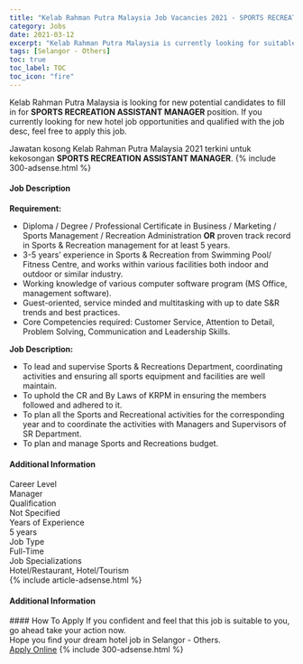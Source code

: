```yaml
---
title: "Kelab Rahman Putra Malaysia Job Vacancies 2021 - SPORTS RECREATION ASSISTANT MANAGER" 
category: Jobs 
date: 2021-03-12 
excerpt: "Kelab Rahman Putra Malaysia is currently looking for suitable person to fill in the SPORTS RECREATION ASSISTANT MANAGER which positioned at Selangor - Others" 
tags: [Selangor - Others] 
toc: true 
toc_label: TOC 
toc_icon: "fire" 
--- 
```


<p>Kelab Rahman Putra Malaysia is looking for new potential candidates to fill in for <b>SPORTS RECREATION ASSISTANT MANAGER</b> position. If you currently looking for new hotel job opportunities and qualified with the job desc, feel free to apply this job.
</p>Jawatan kosong Kelab Rahman Putra Malaysia 2021 terkini untuk kekosongan <b>SPORTS RECREATION ASSISTANT MANAGER</b>. 
{% include 300-adsense.html %} 
<div><div><div><div><div><h4>Job Description</h4></div><div><div><span><div><p><strong>Requirement:</strong></p><ul><li>Diploma / Degree / Professional Certificate in Business / Marketing / Sports Management / Recreation Administration <strong>OR</strong> proven track record in Sports &amp; Recreation management for at least 5 years.</li><li>3-5 years&#8217; experience in Sports &amp; Recreation from Swimming Pool/ Fitness Centre, and works within various facilities both indoor and outdoor or similar industry.</li><li>Working knowledge of various computer software program (MS Office, management software).</li><li>Guest-oriented, service minded and multitasking with up to date S&amp;R trends and best practices.</li><li>Core Competencies required: Customer Service, Attention to Detail, Problem Solving, Communication and Leadership Skills.</li></ul><p><strong>Job Description:</strong></p><ul><li>To lead and supervise Sports &amp; Recreations Department, coordinating activities and ensuring all sports equipment and facilities are well maintain.</li><li>To uphold the CR and By Laws of KRPM in ensuring the members followed and adhered to it.&#160;</li><li>To plan all the Sports and Recreational activities for the corresponding year and to coordinate the activities with Managers and Supervisors of SR Department.</li><li>To plan and manage Sports and Recreations budget.</li></ul></div></span></div></div></div></div><div><div><div><h4>Additional Information</h4></div><div><div><div><div><div><div><div><span>Career Level</span></div><div><span>Manager</span></div></div></div></div><div><div><div><div><span>Qualification</span></div><div><span>Not Specified</span></div></div></div></div><div><div><div><div><span>Years of Experience</span></div><div><span>5 years</span></div></div></div></div><div><div><div><div><span>Job Type</span></div><div><span>Full-Time</span></div></div></div></div><div><div><div><div><span>Job Specializations</span></div><div><span>Hotel/Restaurant, Hotel/Tourism</span></div></div></div></div></div></div></div></div></div></div></div> 
{% include article-adsense.html %} 
<div><h4>Additional Information</h4></div> 
#### How To Apply 
If you confident and feel that this job is suitable to you, go ahead take your action now. <br/> 
Hope you find your dream hotel job in Selangor - Others. <br/> 
<a href="https://www.jobstreet.com.my/en/job/sports-recreation-assistant-manager-4499754?jobId=jobstreet-my-job-4499754" class="btn btn--info" target="_blank" rel="nofollow noopenner">Apply Online</a> 
{% include 300-adsense.html %} 